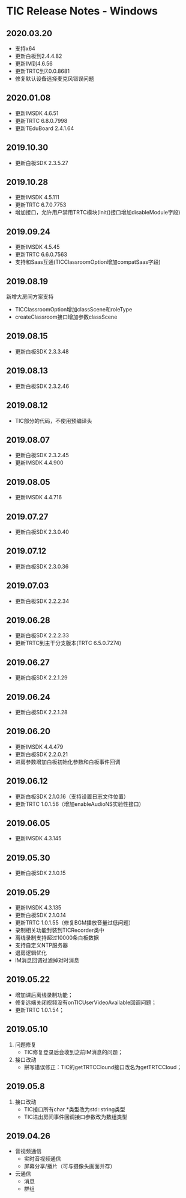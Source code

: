 # TIC Release Notes - Windows

## 2020.03.20
- 支持x64
- 更新白板到2.4.4.82
- 更新IM到4.6.56
- 更新TRTC到7.0.0.8681
- 修复默认设备选择麦克风错误问题

## 2020.01.08
- 更新IMSDK 4.6.51
- 更新TRTC 6.8.0.7998
- 更新TEduBoard 2.4.1.64

## 2019.10.30
- 更新白板SDK 2.3.5.27

## 2019.10.28
- 更新IMSDK 4.5.111
- 更新TRTC 6.7.0.7753
- 增加接口，允许用户禁用TRTC模块(Init()接口增加disableModule字段)

## 2019.09.24
- 更新IMSDK 4.5.45
- 更新TRTC 6.6.0.7563
- 支持和Saas互通(TICClassroomOption增加compatSaas字段)

## 2019.08.19

新增大房间方案支持
- TICClassroomOption增加classScene和roleType
- createClassroom接口增加参数classScene

## 2019.08.15
- 更新白板SDK 2.3.3.48

## 2019.08.13
- 更新白板SDK 2.3.2.46

## 2019.08.12
- TIC部分的代码，不使用预编译头

## 2019.08.07
- 更新白板SDK 2.3.2.45
- 更新IMSDK 4.4.900

## 2019.08.05
- 更新IMSDK 4.4.716

## 2019.07.27
- 更新白板SDK 2.3.0.40

## 2019.07.12
- 更新白板SDK 2.3.0.36

## 2019.07.03
- 更新白板SDK 2.2.2.34

## 2019.06.28
- 更新白板SDK 2.2.2.33
- 更新TRTC到主干分支版本(TRTC 6.5.0.7274)

## 2019.06.27
- 更新白板SDK 2.2.1.29

## 2019.06.24
- 更新白板SDK 2.2.1.28

## 2019.06.20
- 更新IMSDK 4.4.479
- 更新白板SDK 2.2.0.21
- 进房参数增加白板初始化参数和白板事件回调

## 2019.06.12
- 更新白板SDK 2.1.0.16（支持设置日志文件位置）
- 更新TRTC 1.0.1.56（增加enableAudioNS实验性接口）

## 2019.06.05
- 更新IMSDK 4.3.145

## 2019.05.30
- 更新白板SDK 2.1.0.15

## 2019.05.29
- 更新IMSDK 4.3.135
- 更新白板SDK 2.1.0.14
- 更新TRTC 1.0.1.55（修复BGM播放音量过低问题）
- 录制相关功能封装到TICRecorder类中
- 离线录制支持超过10000条白板数据
- 支持自定义NTP服务器
- 退房逻辑优化
- IM消息回调过滤掉对时消息

## 2019.05.22
- 增加课后离线录制功能；
- 修复远端关闭视频没有onTICUserVideoAvailable回调问题；
- 更新TRTC 1.0.1.54；

## 2019.05.10
1. 问题修复
    - TIC修复登录后会收到之前IM消息的问题；
2. 接口改动
    - 拼写错误修正：TIC的getTRTCClound接口改名为getTRTCCloud；

## 2019.05.8
1. 接口改动
    - TIC接口所有char *类型改为std::string类型
    - TIC进出房间事件回调接口参数改为数组类型

## 2019.04.26
- 音视频通信
    - 实时音视频通信
    - 屏幕分享/播片（可与摄像头画面并存）
- 云通信
    - 消息
    - 群组


